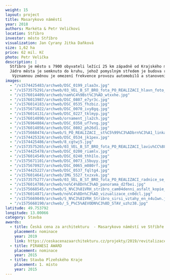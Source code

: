 ```yaml
---
weight: 15
layout: project
title: Masarykovo náměstí
year: 2018
authors: Markéta & Petr Veličkovi
location: Stříbro
investor: město Stříbro
visualization: Jan Cyrany Jitka Daňková
size: 1,62 ha
price: 62 mil. Kč
photo: Petr Velička
description: |
  Stříbro je město s 7900 obyvateli ležící 25 km západně od Krajského města Plzně. První zmínka o městě padá do roku 1183 n.l.
  Jádro města je semknuto do kruhu, jehož pomyslným středem je budova renesanční radnice. Základní koncept náměstí vychází ze struktury historického centra města, zvýrazňuje historicky významné monumenty a doplňuje je soudobým řešením za použití přírodních materiálů. Část dlážděné plochy vodního parteru v jihovýchodním rohu náměstí tvoří mozaika fasády dnes již neexistujícího minoritského kláštera. V trase původní významné středověké evropské kupecké stezky je do dlažby vložena „stříbrná brož - kilometrovník“. Pískovcová kašna před radnicí je zachována v původním místě. Celé náměstí je osvětleno nasvícením fasád a osmi dvanáctimetrovými lampami, které byly autory projektu designově navrženy přímo pro toto místo se symbolikou přilétajících ptáků. Na východní straně náměstí vytváří stříhaná alej platanů společně s vodními prvky a nově vybudovanou pohledovou stěnou „novou východní frontu“. Betonová stěna nese skleněné desky, na kterých je v češtině, angličtině a němčině popsán historický vývoj města jeho památky, zajímavosti a turistické cíle v okolí.Prostor je doplněn o autorský mobiliář.
   Významnou změnou je omezení frekvence provozu automobilů a stanovení nových pravidel průjezdnosti.
images:
  - "/v1574425483/archweb/DSC_0199_zlaa3x.jpg"
  - "/v1573575291/archweb/03_VEL_B_ST_BRO_fota_PO_REALIZACI_hlavn_foto_mtbisk.jpg"
  - "/v1576014409/archweb/nam%C4%9Bst%C3%AD_wtxxhe.jpg"
  - "/v1576013987/archweb/DSC_0807_e7yr3c.jpg"
  - "/v1576014183/archweb/DSC_0535_fhzbiz.jpg"
  - "/v1575671022/archweb/DSC_0070_ivy8gq.jpg"
  - "/v1576014131/archweb/DSC_0227_tklmyp.jpg"
  - "/v1576014090/archweb/ornament_jla2ch.jpg"
  - "/v1576964084/archweb/DSC_0358_uf7vng.jpg"
  - "/v1576014056/archweb/DSC_0802_ph26d1.jpg"
  - "/v1575668474/archweb/S_PO_REALIZACI__st%C5%99%C3%ADbrn%C3%A1_linka_iilcsl.jpg"
  - "/v1574425324/archweb/DSC_0534_jk1pex.jpg"
  - "/v1574425486/archweb/8_cgtwj5.jpg"
  - "/v1573575265/archweb/03_VEL_B_ST_BRO_fota_PO_REALIZACI_laviu%CC%88ky_zyqz82.jpg"
  - "/v1574425478/archweb/DSC_0200_riamlv.jpg"
  - "/v1576014549/archweb/DSC_0240_thh1lo.jpg"
  - "/v1575671101/archweb/DSC_0073_i5buyy.jpg"
  - "/v1575670927/archweb/DSC_0065_m080rf.jpg"
  - "/v1574425227/archweb/DSC_0537_fqltg4.jpg"
  - "/v1576014641/archweb/IMG_5527_txzxvk.jpg"
  - "/v1573575277/archweb/03_VEL_B_ST_BRO_fota_PO_REALIZACI_radnice_se_st_ikama_dfetpo.jpg"
  - "/v1576014786/archweb/no%C4%8Dn%C3%AD_panorama_d2fbei.jpg"
  - "/v1575668545/archweb/S_N%C3%81VRH_stribro_cam04denni_asfalt_kopie_jm1cqi.jpg"
  - "/v1576014871/archweb/no%C4%8Dn%C3%AD_vizualizace_cn0dcl.jpg"
  - "/v1575669049/archweb/S_N%C3%81VRH_Stribro_sirsi_vztahy_en_n4u1wn.jpg"
  - "/v1575668190/archweb/_S_P%C5%AEVODN%C3%8D_STAV_uzhz38.jpg"
latitude: 49.753792
longitude: 13.00066
category: Stavba
awards:
  - title: Česká cena za architekturu  - Masarykovo náměstí ve Stříbře
    placement: nominace
    year: 2019
    link: https://ceskacenazaarchitekturu.cz/projekty/2019/revitalizace-masarykova-namesti-v-mestske-pamatkove-zone-mesta-stribro/
  - title: PIRANESI AWARD
    placement: nominace
    year: 2015
  - title: Stavba Plzeňského Kraje
    placement: 1. místo
    year: 2015
---
```

